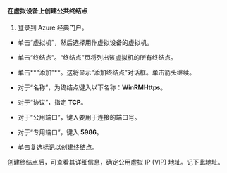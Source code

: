 #### 在虚拟设备上创建公共终结点

1. 登录到 Azure 经典门户。

- 单击“虚拟机”，然后选择用作虚拟设备的虚拟机。

- 单击“终结点”。“终结点”页将列出该虚拟机的所有终结点。

- 单击**“添加”**。这将显示“添加终结点”对话框。单击箭头继续。

- 对于“名称”，为终结点键入以下名称：**WinRMHttps**。

- 对于“协议”，指定 **TCP**。

- 对于“公用端口”，键入要用于连接的端口号。

- 对于“专用端口”，键入 **5986**。

- 单击复选标记以创建终结点。

创建终结点后，可查看其详细信息，确定公用虚拟 IP (VIP) 地址。记下此地址。

<!---HONumber=AcomDC_0921_2016-->